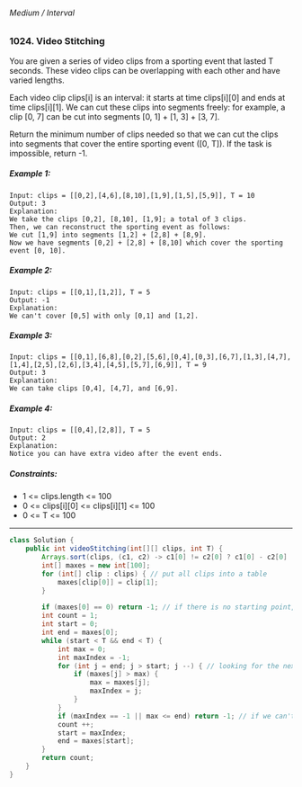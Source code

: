###### Medium / Interval

### 1024. Video Stitching

You are given a series of video clips from a sporting event that lasted T seconds.  These video clips can be overlapping with each other and have varied lengths.

Each video clip clips[i] is an interval: it starts at time clips[i][0] and ends at time clips[i][1].  We can cut these clips into segments freely: for example, a clip [0, 7] can be cut into segments [0, 1] + [1, 3] + [3, 7].

Return the minimum number of clips needed so that we can cut the clips into segments that cover the entire sporting event ([0, T]).  If the task is impossible, return -1.

 

##### Example 1:
```
Input: clips = [[0,2],[4,6],[8,10],[1,9],[1,5],[5,9]], T = 10
Output: 3
Explanation: 
We take the clips [0,2], [8,10], [1,9]; a total of 3 clips.
Then, we can reconstruct the sporting event as follows:
We cut [1,9] into segments [1,2] + [2,8] + [8,9].
Now we have segments [0,2] + [2,8] + [8,10] which cover the sporting event [0, 10].
```
##### Example 2:
```
Input: clips = [[0,1],[1,2]], T = 5
Output: -1
Explanation: 
We can't cover [0,5] with only [0,1] and [1,2].
```
##### Example 3:
```
Input: clips = [[0,1],[6,8],[0,2],[5,6],[0,4],[0,3],[6,7],[1,3],[4,7],[1,4],[2,5],[2,6],[3,4],[4,5],[5,7],[6,9]], T = 9
Output: 3
Explanation: 
We can take clips [0,4], [4,7], and [6,9].
```
##### Example 4:
```
Input: clips = [[0,4],[2,8]], T = 5
Output: 2
Explanation: 
Notice you can have extra video after the event ends.
 ```

##### Constraints:

* 1 <= clips.length <= 100
* 0 <= clips[i][0] <= clips[i][1] <= 100
* 0 <= T <= 100
***
```java
class Solution {
    public int videoStitching(int[][] clips, int T) {
        Arrays.sort(clips, (c1, c2) -> c1[0] != c2[0] ? c1[0] - c2[0] : c1[1] - c2[1]);
        int[] maxes = new int[100];
        for (int[] clip : clips) { // put all clips into a table
            maxes[clip[0]] = clip[1];
        }
        
        if (maxes[0] == 0) return -1; // if there is no starting point, return -1
        int count = 1;
        int start = 0;
        int end = maxes[0];
        while (start < T && end < T) {
            int max = 0;
            int maxIndex = -1;
            for (int j = end; j > start; j --) { // looking for the next interval that can be merged with the previous interval
                if (maxes[j] > max) {
                    max = maxes[j];
                    maxIndex = j;
                }
            }
            if (maxIndex == -1 || max <= end) return -1; // if we can't find an avaible clip then exit;
            count ++;
            start = maxIndex;
            end = maxes[start];
        }
        return count;
    }
}
```
